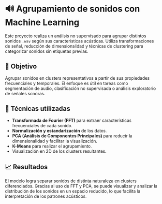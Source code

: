 # 🔊 Agrupamiento de sonidos con Machine Learning

Este proyecto realiza un análisis no supervisado para agrupar distintos sonidos `.wav` según sus características acústicas. Utiliza transformaciones de señal, reducción de dimensionalidad y técnicas de clustering para categorizar sonidos sin etiquetas previas.

## 🎯 Objetivo

Agrupar sonidos en clusters representativos a partir de sus propiedades frecuenciales y temporales. El enfoque es útil en tareas como segmentación de audio, clasificación no supervisada o análisis exploratorio de señales sonoras.

## 🧠 Técnicas utilizadas

- **Transformada de Fourier (FFT)** para extraer características frecuenciales de cada sonido.
- **Normalización y estandarización** de los datos.
- **PCA (Análisis de Componentes Principales)** para reducir la dimensionalidad y facilitar la visualización.
- **K-Means** para realizar el agrupamiento.
- Visualización en 2D de los clusters resultantes.

## 📈 Resultados
El modelo logra separar sonidos de distinta naturaleza en clusters diferenciados. Gracias al uso de FFT y PCA, se puede visualizar y analizar la distribución de los sonidos en un espacio reducido, lo que facilita la interpretación de los patrones acústicos.
